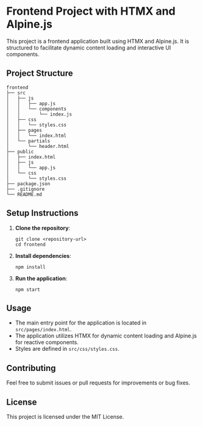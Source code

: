 # Frontend Project with HTMX and Alpine.js

This project is a frontend application built using HTMX and Alpine.js. It is structured to facilitate dynamic content loading and interactive UI components.

## Project Structure

```
frontend
├── src
│   ├── js
│   │   ├── app.js
│   │   └── components
│   │       └── index.js
│   ├── css
│   │   └── styles.css
│   ├── pages
│   │   └── index.html
│   └── partials
│       └── header.html
├── public
│   ├── index.html
│   ├── js
│   │   └── app.js
│   └── css
│       └── styles.css
├── package.json
├── .gitignore
└── README.md
```

## Setup Instructions

1. **Clone the repository**:
   ```
   git clone <repository-url>
   cd frontend
   ```

2. **Install dependencies**:
   ```
   npm install
   ```

3. **Run the application**:
   ```
   npm start
   ```

## Usage

- The main entry point for the application is located in `src/pages/index.html`.
- The application utilizes HTMX for dynamic content loading and Alpine.js for reactive components.
- Styles are defined in `src/css/styles.css`.

## Contributing

Feel free to submit issues or pull requests for improvements or bug fixes.

## License

This project is licensed under the MIT License.